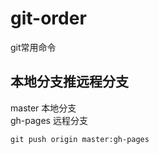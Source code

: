 # git-order
git常用命令


## 本地分支推远程分支
master 本地分支  
gh-pages 远程分支
```git
git push origin master:gh-pages
```
